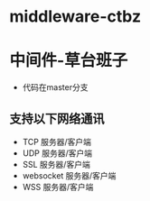 # middleware-ctbz
# 中间件-草台班子
- 代码在master分支
## 支持以下网络通讯
- TCP 服务器/客户端
- UDP 服务器/客户端
- SSL 服务器/客户端
- websocket 服务器/客户端
- WSS 服务器/客户端
